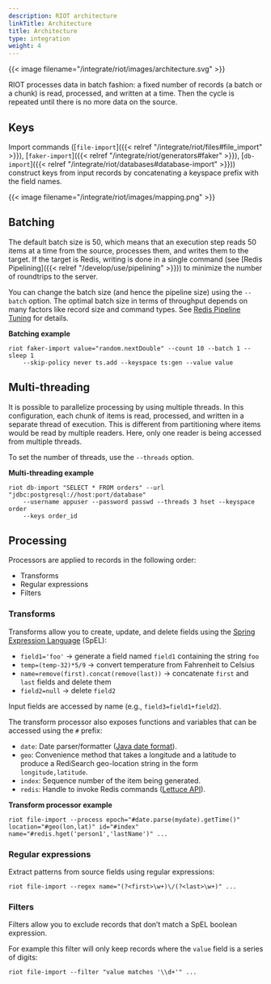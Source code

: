 ```yaml
---
description: RIOT architecture
linkTitle: Architecture
title: Architecture
type: integration
weight: 4
---
```


{{< image filename="/integrate/riot/images/architecture.svg" >}}

RIOT processes data in batch fashion: a fixed number of records (a batch or a chunk) is read, processed, and written at a time.
Then the cycle is repeated until there is no more data on the source.

## Keys

Import commands ([`file-import`]({{< relref "/integrate/riot/files#file_import" >}}), [`faker-import`]({{< relref "/integrate/riot/generators#faker" >}}), [`db-import`]({{< relref "/integrate/riot/databases#database-import" >}})) construct keys from input records by concatenating a keyspace prefix with the field names.

{{< image filename="/integrate/riot/images/mapping.png" >}}

## Batching

The default batch size is 50, which means that an execution step reads 50 items at a time from the source, processes them, and writes them to the target.
If the target is Redis, writing is done in a single command (see [Redis Pipelining]({{< relref "/develop/use/pipelining" >}})) to minimize the number of roundtrips to the server.

You can change the batch size (and hence the pipeline size) using the `--batch` option.
The optimal batch size in terms of throughput depends on many factors like record size and command types. See [Redis Pipeline Tuning](https://stackoverflow.com/a/32165090) for details.

**Batching example**

```
riot faker-import value="random.nextDouble" --count 10 --batch 1 --sleep 1
    --skip-policy never ts.add --keyspace ts:gen --value value
```

## Multi-threading

It is possible to parallelize processing by using multiple threads.
In this configuration, each chunk of items is read, processed, and written in a separate thread of execution.
This is different from partitioning where items would be read by multiple readers.
Here, only one reader is being accessed from multiple threads.

To set the number of threads, use the `--threads` option.

**Multi-threading example**

```
riot db-import "SELECT * FROM orders" --url "jdbc:postgresql://host:port/database"
    --username appuser --password passwd --threads 3 hset --keyspace order
    --keys order_id
```

## Processing

Processors are applied to records in the following order:

* Transforms
* Regular expressions
* Filters

### Transforms

Transforms allow you to create, update, and delete fields using the [Spring Expression Language](https://docs.spring.io/spring/docs/current/spring-framework-reference/core.html#expressions) (SpEL):

* `field1='foo'` -> generate a field named `field1` containing the string `foo`
* `temp=(temp-32)*5/9` -> convert temperature from Fahrenheit to Celsius
* `name=remove(first).concat(remove(last))` -> concatenate `first` and `last` fields and delete them
* `field2=null` -> delete `field2`

Input fields are accessed by name (e.g., `field3=field1+field2`).

The transform processor also exposes functions and variables that can be accessed using the `#` prefix:

* `date`: Date parser/formatter ([Java date format](https://docs.oracle.com/javase/7/docs/api/java/text/SimpleDateFormat.html)).
* `geo`: Convenience method that takes a longitude and a latitude to produce a RediSearch geo-location string in the form `longitude,latitude`.
* `index`: Sequence number of the item being generated.
* `redis`: Handle to invoke Redis commands ([Lettuce API](https://lettuce.io/core/release/api/io/lettuce/core/api/sync/RedisCommands.html)).

**Transform processor example**

```
riot file-import --process epoch="#date.parse(mydate).getTime()" location="#geo(lon,lat)" id="#index" name="#redis.hget('person1','lastName')" ...
```

### Regular expressions

Extract patterns from source fields using regular expressions:
```
riot file-import --regex name="(?<first>\w+)\/(?<last>\w+)" ...
```

### Filters

Filters allow you to exclude records that don’t match a SpEL boolean expression.

For example this filter will only keep records where the `value` field is a series of digits:

```
riot file-import --filter "value matches '\\d+'" ...
```
